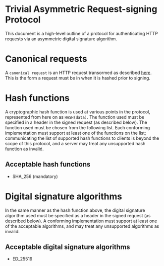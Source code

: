 # Trivial Asymmetric Request-signing Protocol

This document is a high-level outline of a protocol for authenticating
HTTP requests via an asymmetric digital signature algorithm.

# Canonical requests

A `canonical request` is an HTTP request transormed as described
[here](canonical-request.md). This is the form a request must be in
when it is hashed prior to signing.

# Hash functions

A cryptographic hash function is used at various points in the
protocol, represented from here on as `HASH(data)`. The function used
must be specified in a header in the signed request (as described
below). The function used must be chosen from the following list. Each
conforming implementation must support at least one of the functions
on the list; communicating the list of supported hash functions to
clients is beyond the scope of this protocol, and a server may treat
any unsupported hash function as invalid.

## Acceptable hash functions

 - SHA_256 (mandatory)

# Digital signature algorithms

In the same manner as the hash function above, the digital signature
algorithm used must be specified as a header in the signed request (as
described below). A conforming implementation must support at least
one of the acceptable algorithms, and may treat any unsupported
algorithms as invalid.

## Acceptable digital signature algorithms

 - ED_25519

